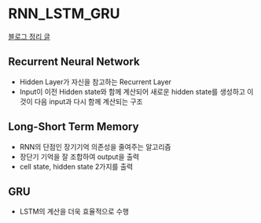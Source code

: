 # RNN_LSTM_GRU
[블로그 정리 글](https://medium.com/@dlstj1506/deep-learning-rnn-lstm-gru-e2cc1436b5c1)
## Recurrent Neural Network
* Hidden Layer가 자신을 참고하는 Recurrent Layer  
* Input이 이전 Hidden state와 함께 계산되어 새로운 hidden state를 생성하고 이것이 다음 input과 다시 함께 계산되는 구조
## Long-Short Term Memory
* RNN의 단점인 장기기억 의존성을 줄여주는 알고리즘
* 장단기 기억을 잘 조합하여 output을 출력
* cell state, hidden state 2가지를 출력
## GRU
* LSTM의 계산을 더욱 효율적으로 수행